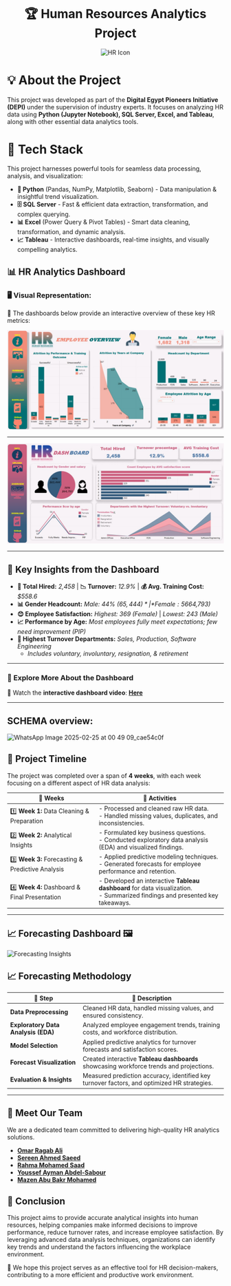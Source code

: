 <h1 align="center">🏆 Human Resources Analytics Project</h1>

<p align="center">
  <img src="https://cdn-icons-png.flaticon.com/128/3135/3135715.png" alt="HR Icon" width="200"/>
</p>



# 💡 About the Project 
This project was developed as part of the **Digital Egypt Pioneers Initiative (DEPI)** under the supervision of industry experts. It focuses on analyzing HR data using **Python (Jupyter Notebook), SQL Server, Excel, and Tableau**, along with other essential data analytics tools.  


# 🚀  Tech Stack

This project harnesses powerful tools for seamless data processing, analysis, and visualization:

- **🐍 Python** (Pandas, NumPy, Matplotlib, Seaborn) - Data manipulation & insightful trend visualization.
- **🗄️ SQL Server** - Fast & efficient data extraction, transformation, and complex querying.
- **📊 Excel** (Power Query & Pivot Tables) - Smart data cleaning, transformation, and dynamic analysis.
- **📈 Tableau** - Interactive dashboards, real-time insights, and visually compelling analytics.


## 📊 HR Analytics Dashboard  

### 🖥️ Visual Representation:
📌 The dashboards below provide an interactive overview of these key HR metrics:


![HR Overview Dashboard](project_image's/HR%20overview%20dashboard.jpg)  

---

![HR Summary Dashboard](project_image's/HR%20summary%20dashboard.jpg)  

---  

## 🔹 **Key Insights from the Dashboard**
- **👥 Total Hired:** *2,458* | **📉 Turnover:** *12.9%* | **💰 Avg. Training Cost:** *$558.6*  
- **📊 Gender Headcount:** *Male: 44% ($65,444)* | *Female: 56% ($64,793)*  
- **😊 Employee Satisfaction:** *Highest: 369 (Female)* | *Lowest: 243 (Male)*  
- **📈 Performance by Age:** *Most employees fully meet expectations; few need improvement (PIP)*  
- **🏢 Highest Turnover Departments:** *Sales, Production, Software Engineering*  
  - *Includes voluntary, involuntary, resignation, & retirement*  
--- 
 
### 🎥 Explore More About the Dashboard  
🔹 Watch the **interactive dashboard video**:  [**Here**](https://drive.google.com/file/d/1BjdJeIXb2auuJ5Lr9ByYCFW3NGsT3kV-/preview)

---

## SCHEMA overview:

![WhatsApp Image 2025-02-25 at 00 49 09_cae54c0f](https://github.com/user-attachments/assets/c92d4c39-828a-4cc2-aeae-7a2da4579799)


## 📅 Project Timeline 
The project was completed over a span of **4 weeks**, with each week focusing on a different aspect of HR data analysis:  

| 📆 **Weeks**     | 📌 **Activities**  |
|-----------------|------------------|
| 1️⃣ **Week 1:** Data Cleaning & Preparation  | - Processed and cleaned raw HR data.  <br> - Handled missing values, duplicates, and inconsistencies.  |
| 2️⃣ **Week 2:** Analytical Insights  | - Formulated key business questions.  <br> - Conducted exploratory data analysis (EDA) and visualized findings.  |
| 3️⃣ **Week 3:** Forecasting & Predictive Analysis  | - Applied predictive modeling techniques.  <br> - Generated forecasts for employee performance and retention.  |
| 4️⃣ **Week 4:** Dashboard & Final Presentation  | - Developed an interactive **Tableau dashboard** for data visualization.  <br> - Summarized findings and presented key takeaways.  |

---

## 📈 Forecasting Dashboard 🖼️

![Forecasting Insights](https://github.com/user-attachments/assets/4b3dc16f-0700-4a04-abdb-6a288fd6a36a)  

## 📈 Forecasting Methodology  

| 🔹 Step                 | 📝 Description |
|-------------------------|------------------------------------------------|
| **Data Preprocessing**  | Cleaned HR data, handled missing values, and ensured consistency. |
| **Exploratory Data Analysis (EDA)**  | Analyzed employee engagement trends, training costs, and workforce distribution. |
| **Model Selection**     | Applied predictive analytics for turnover forecasts and satisfaction scores. |
| **Forecast Visualization** | Created interactive **Tableau dashboards** showcasing workforce trends and projections. |
| **Evaluation & Insights**  | Measured prediction accuracy, identified key turnover factors, and optimized HR strategies. |

---

##  👥 Meet Our Team
We are a dedicated team committed to delivering high-quality HR analytics solutions.
- **[Omar Ragab Ali](https://www.linkedin.com/in/omar-rageb)**
- **[Sereen Ahmed Saeed](https://www.linkedin.com/in/sereen-alsid-16993231a)**
- **[Rahma Mohamed Saad](https://www.linkedin.com/in/rahma-mohammed-326167295)**
- **[Youssef Ayman Abdel-Sabour](https://www.linkedin.com/in/youssefayman8)**
- **[Mazen Abu Bakr Mohamed](http://linkedin.com/in/mazen-el-nady-39b054289)**

## 🎯 Conclusion

This project aims to provide accurate analytical insights into human resources, helping companies make informed decisions to improve performance, reduce turnover rates, and increase employee satisfaction. By leveraging advanced data analysis techniques, organizations can identify key trends and understand the factors influencing the workplace environment.

🚀 We hope this project serves as an effective tool for HR decision-makers, contributing to a more efficient and productive work environment.


